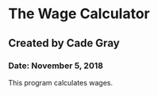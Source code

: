 # The Wage Calculator
## Created by Cade Gray
### Date: November 5, 2018

This program calculates wages.
